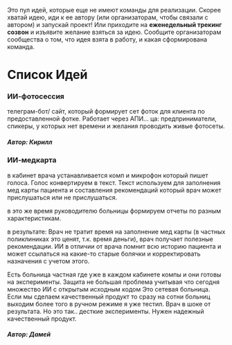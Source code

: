 Это пул идей, которые еще не имеют команды для реализации. Скорее хватай идею, иди к ее автору (или организаторам, чтобы связали с автором) и запускай проект! Или приходите на **еженедельный трекинг созвон** и изъявите желание взяться за идею. Сообщите организаторам сообщества о том, что идея взята в работу, и какая сформирована команда. 

# Список Идей

### ИИ-фотосессия
телеграм-бот/ сайт, который формирует сет фоток для клиента по предоставленной фотке. Работает через АПИ...
ца: предприниматели, спикеры, у которых нет времени и желания проводить живые фотосеты. 
##### Автор: Кирилл


### ИИ-медкарта

в кабинет врача устанавливается комп и микрофон который пишет голоса. Голос конвертируем в текст. Текст используем для заполнения мед карты пациента и составления рекомендаций который врач может прислушаться или не прислушаться. 

в это же время руководителю больницы формируем отчеты по разным характеристикам.

в результате: Врач не тратит время на заполнение мед карты (в частных поликлиниках это ценят, т.к. время деньги), врач получает полезные рекомендации. ИИ в отличии от врача помнит всю историю пациента и может ссылаться на какие-то старые болячки и корректировать назначения с учетом этого. 

Есть больница частная где уже в каждом кабинете компы и они готовы на эксперименты. Защита не большая проблема учитывая что сегодня множество ИИ с открытым исходным кодом
Это сетевая больница. Если мы сделаем качественный продукт то сразу на сотни больниц выходим
более того в ручном режиме я уже тестил. Врач в шоке от результата. Но это так.. десткие эксперименты. Нужен надежный качественный продукт.

##### Автор: Дамей
